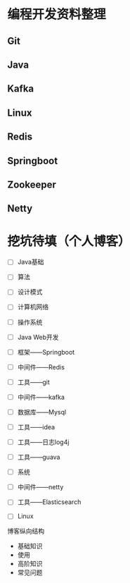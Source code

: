 # 编程开发资料整理

## Git

## Java

## Kafka

## Linux

## Redis

## Springboot

## Zookeeper

## Netty



# 挖坑待填（个人博客）

- [ ] Java基础
- [ ] 算法
- [ ] 设计模式
- [ ] 计算机网络
- [ ] 操作系统
- [ ] Java Web开发
- [ ] 框架——Springboot
- [ ] 中间件——Redis
- [ ] 工具——git
- [ ] 中间件——kafka
- [ ] 数据库——Mysql
- [ ] 工具——idea
- [ ] 工具——日志log4j
- [ ] 工具——guava
- [ ] 系统
- [ ] 中间件——netty
- [ ] 工具——Elasticsearch
- [ ] Linux





博客纵向结构

- 基础知识
- 使用
- 高阶知识
- 常见问题


